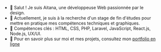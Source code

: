 - 👋 Salut ! Je suis Aitana, une développeuse Web passionnée par le design.
- 💼 Actuellement, je suis à la recherche d'un stage de fin d'études pour mettre en pratique mes compétences techniques et graphiques.
- 🚀 Compétences clés : HTML, CSS, PHP, Laravel, JavaScript, React.js, Node.js, UX/UI. 
- 🔗 Pour en savoir plus sur moi et mes projets, consultez mon [portfolio en ligne](http://aitanamalevialle.qc.lu) 

<!---
aitanamalevialle/aitanamalevialle is a ✨ special ✨ repository because its `README.md` (this file) appears on your GitHub profile.
You can click the Preview link to take a look at your changes.
--->
